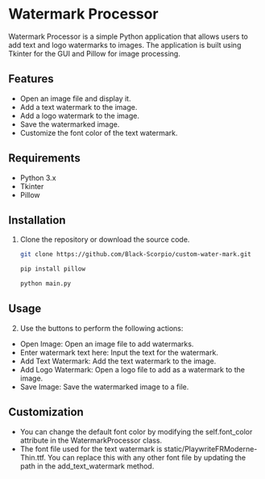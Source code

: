 # Watermark Processor

Watermark Processor is a simple Python application that allows users to add text and logo watermarks to images. The application is built using Tkinter for the GUI and Pillow for image processing.

## Features

- Open an image file and display it.
- Add a text watermark to the image.
- Add a logo watermark to the image.
- Save the watermarked image.
- Customize the font color of the text watermark.

## Requirements

- Python 3.x
- Tkinter
- Pillow

## Installation

1. Clone the repository or download the source code.

    ```bash
    git clone https://github.com/Black-Scorpio/custom-water-mark.git
    
    pip install pillow
    
    python main.py

## Usage
2. Use the buttons to perform the following actions:
- Open Image: Open an image file to add watermarks.
- Enter watermark text here: Input the text for the watermark.
- Add Text Watermark: Add the text watermark to the image.
- Add Logo Watermark: Open a logo file to add as a watermark to the image.
- Save Image: Save the watermarked image to a file.

## Customization
- You can change the default font color by modifying the self.font_color attribute in the WatermarkProcessor class.
- The font file used for the text watermark is static/PlaywriteFRModerne-Thin.ttf. You can replace this with any other font file by updating the path in the add_text_watermark method.